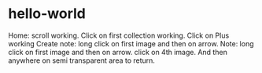 # hello-world

Home:
    scroll working.
    Click on first collection working.
    Click on Plus working
Create note:
    long click on first image and then on arrow.
Note:
    long click on first image and then on arrow.
    click on 4th image. And then anywhere on semi transparent area to return.
  
    
